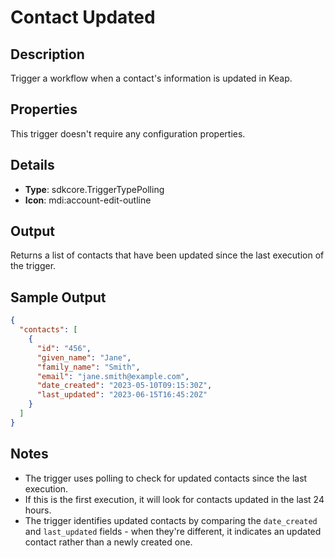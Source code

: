 # Contact Updated

## Description

Trigger a workflow when a contact's information is updated in Keap.

## Properties

This trigger doesn't require any configuration properties.

## Details

- **Type**: sdkcore.TriggerTypePolling
- **Icon**: mdi:account-edit-outline

## Output

Returns a list of contacts that have been updated since the last execution of the trigger.

## Sample Output

```json
{
  "contacts": [
    {
      "id": "456",
      "given_name": "Jane",
      "family_name": "Smith",
      "email": "jane.smith@example.com",
      "date_created": "2023-05-10T09:15:30Z",
      "last_updated": "2023-06-15T16:45:20Z"
    }
  ]
}
```

## Notes

- The trigger uses polling to check for updated contacts since the last execution.
- If this is the first execution, it will look for contacts updated in the last 24 hours.
- The trigger identifies updated contacts by comparing the `date_created` and `last_updated` fields - when they're different, it indicates an updated contact rather than a newly created one.